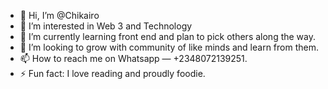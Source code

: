 - 👋 Hi, I’m @Chikairo
- 👀 I’m interested in Web 3 and Technology 
- 🌱 I’m currently learning front end and plan to pick others along the way.
- 💞️ I’m looking to grow with community of like minds and learn from them.
- 📫 How to reach me on Whatsapp — +2348072139251.
- ⚡ Fun fact: I love reading and proudly foodie.

<!---
Chikairo/Chikairo is a ✨ special ✨ repository because its `README.md` (this file) appears on your GitHub profile.
You can click the Preview link to take a look at your changes.
--->
